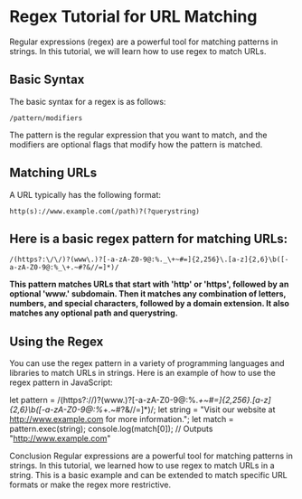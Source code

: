 # Regex Tutorial for URL Matching
Regular expressions (regex) are a powerful tool for matching patterns in strings. In this tutorial, we will learn how to use regex to match URLs.

## Basic Syntax
The basic syntax for a regex is as follows:

```regexp
/pattern/modifiers
```
The pattern is the regular expression that you want to match, and the modifiers are optional flags that modify how the pattern is matched.

## Matching URLs
A URL typically has the following format:

```regexp
http(s)://www.example.com(/path)?(?querystring)
```

## Here is a basic regex pattern for matching URLs:

```regexp
/(https?:\/\/)?(www\.)?[-a-zA-Z0-9@:%._\+~#=]{2,256}\.[a-z]{2,6}\b([-a-zA-Z0-9@:%_\+.~#?&//=]*)/
```

**This pattern matches URLs that start with 'http' or 'https', followed by an optional 'www.' subdomain. Then it matches any combination of letters, numbers, and special characters, followed by a domain extension. It also matches any optional path and querystring.**

## Using the Regex

You can use the regex pattern in a variety of programming languages and libraries to match URLs in strings. Here is an example of how to use the regex pattern in JavaScript:

let pattern = /(https?:\/\/)?(www\.)?[-a-zA-Z0-9@:%._\+~#=]{2,256}\.[a-z]{2,6}\b([-a-zA-Z0-9@:%_\+.~#?&//=]*)/;
let string = "Visit our website at http://www.example.com for more information.";
let match = pattern.exec(string);
console.log(match[0]); // Outputs "http://www.example.com"

Conclusion
Regular expressions are a powerful tool for matching patterns in strings. In this tutorial, we learned how to use regex to match URLs in a string. This is a basic example and can be extended to match specific URL formats or make the regex more restrictive.
